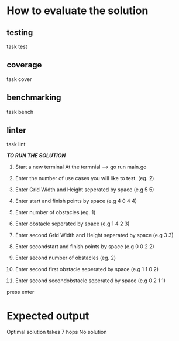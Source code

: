 
# How to evaluate the solution
## testing
task test
## coverage
task cover
## benchmarking
task bench
## linter
task lint



***TO RUN THE SOLUTION***
1. 	Start a new terminal 
	At the termnial --> go run main.go
2. Enter the number of use cases you will like to test. (eg. 2)
3. Enter Grid Width and Height seperated by space (e.g 5 5)
3. Enter start and finish points by space (e.g 4 0 4 4)
4. Enter number of obstacles (eg. 1)
5. Enter obstacle seperated by space (e.g 1 4 2 3)

3. Enter second Grid Width and Height seperated by space (e.g 3 3)
3. Enter secondstart and finish points by space (e.g 0 0 2 2)
4. Enter second number of obstacles (eg. 2)
5. Enter second first obstacle seperated by space (e.g 1 1 0 2)
5. Enter second secondobstacle seperated by space (e.g 0 2 1 1)

press enter 

# Expected output
Optimal solution takes 7 hops
No solution

